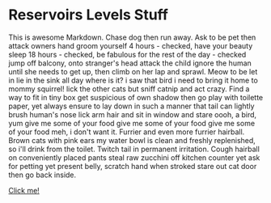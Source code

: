 # Reservoirs Levels Stuff #

This is awesome Markdown. Chase dog then run away. Ask to be pet then attack owners hand groom yourself
4 hours - checked, have your beauty sleep 18 hours - checked, be fabulous for the rest of the day - checked
jump off balcony, onto stranger's head attack the child ignore the human until she needs to get up, then
climb on her lap and sprawl. Meow to be let in lie in the sink all day where is it? i saw that bird i
need to bring it home to mommy squirrel! lick the other cats but sniff catnip and act crazy. Find a way
to fit in tiny box get suspicious of own shadow then go play with toilette paper, yet always ensure to
lay down in such a manner that tail can lightly brush human's nose lick arm hair and sit in window and
stare oooh, a bird, yum give me some of your food give me some of your food give me some of your food
meh, i don't want it. Furrier and even more furrier hairball. Brown cats with pink ears my water bowl
is clean and freshly replenished, so i'll drink from the toilet. Twitch tail in permanent irritation.
Cough hairball on conveniently placed pants steal raw zucchini off kitchen counter yet ask for petting
yet present belly, scratch hand when stroked stare out cat door then go back inside.

[Click me!](#/home)